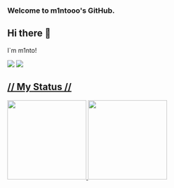 ### Welcome to m1ntooo's GitHub.
## Hi there 👋
 I`m m1nto!
<p>
 <img src="[https://countor-m1.sda2.net/get/@minto?theme=rule34%22](https://moe-counter.glitch.me/get/@m1ntooo?theme=rule34)">
 <a href="https://discord.com/users/612479046919520275">
 <img src="https://discord.c99.nl/widget/theme-4/612479046919520275.png">
</p>

## // My Status //
<p>
  <img height="180px" src="https://github-readme-stats.vercel.app/api?username=m1ntooo&theme=dark"/>
  <img height="180px" src="https://github-readme-stats.vercel.app/api/top-langs/?username=m1ntooo&layout=compact&theme=dark"/>

  </a>
</p>
